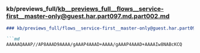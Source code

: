 ### kb/previews_full/kb__previews_full__flows__service-first__master-only@guest.har.part097.md.part002.md

```md
### kb/previews_full/flows__service-first__master-only@guest.har.part097.md (part 002)

```md
AAAAAQAAAP//AP8AAAD9AAAA/gAAAP4AAAD+AAAA/gAAAP4AAAD+AAAAIw8NABcKCQ
```

```

```

